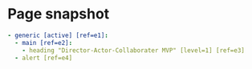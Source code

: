 # Page snapshot

```yaml
- generic [active] [ref=e1]:
  - main [ref=e2]:
    - heading "Director-Actor-Collaborater MVP" [level=1] [ref=e3]
  - alert [ref=e4]
```